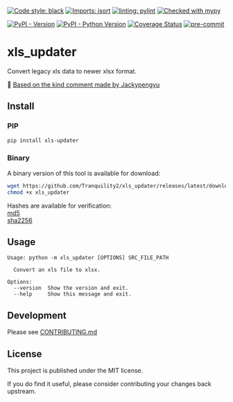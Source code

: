 [![Code style: black](https://img.shields.io/badge/code%20style-black-000000.svg)](https://github.com/psf/black) [![Imports: isort](https://img.shields.io/badge/%20imports-isort-%231674b1?style=flat&labelColor=ef8336)](https://pycqa.github.io/isort/) [![linting: pylint](https://img.shields.io/badge/linting-pylint-yellowgreen)](https://github.com/pylint-dev/pylint) [![Checked with mypy](http://www.mypy-lang.org/static/mypy_badge.svg)](http://mypy-lang.org/)

[![PyPI - Version](https://img.shields.io/pypi/v/xls-updater.svg?logo=pypi&label=PyPI&logoColor=gold)](https://pypi.org/project/xls-updater/) [![PyPI - Python Version](https://img.shields.io/pypi/pyversions/xls-updater.svg?logo=python&label=Python&logoColor=gold)](https://pypi.org/project/xls-updater/) [![Coverage Status](https://coveralls.io/repos/github/Tranquility2/xls_updater/badge.svg?branch=master)](https://coveralls.io/github/Tranquility2/xls_updater?branch=master) [![pre-commit](https://img.shields.io/badge/pre--commit-enabled-brightgreen?logo=pre-commit&logoColor=white)](https://github.com/pre-commit/pre-commit)

# xls_updater

Convert legacy xls data to newer xlsx format.

💭 [Based on the kind comment made by Jackypengyu](https://stackoverflow.com/a/39461816 "Link")

## Install
### PIP
```bash
pip install xls-updater
```

### Binary
A binary version of this tool is available for download:  
```bash
wget https://github.com/Tranquility2/xls_updater/releases/latest/download/xls_updater
chmod +x xls_updater
```
Hashes are available for verification:  
[md5](https://github.com/Tranquility2/xls_updater/releases/latest/download/xls_updater.md5)  
[sha2256](https://github.com/Tranquility2/xls_updater/releases/latest/download/xls_updater.sha256)

## Usage

```
Usage: python -m xls_updater [OPTIONS] SRC_FILE_PATH

  Convert an xls file to xlsx.

Options:
  --version  Show the version and exit.
  --help     Show this message and exit.
```

## Development

Please see [CONTRIBUTING.md](https://github.com/Tranquility2/xls_updater/blob/master/CONTRIBUTING.md)

## License

This project is published under the MIT license.

If you do find it useful, please consider contributing your changes back upstream.
